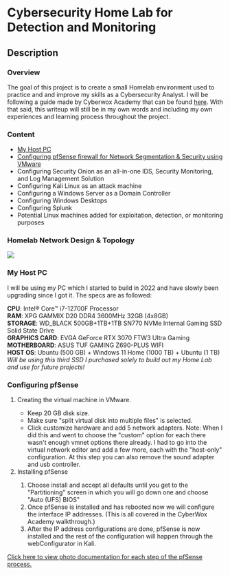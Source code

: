 <h1>Cybersecurity Home Lab for Detection and Monitoring</h1>

<h2>Description</h2>
<h3> Overview </h3>
<p> The goal of this project is to create a small Homelab environment used to practice and and improve my skills as a Cybersecurity Analyst. I will be following a guide made by Cyberwox Academy that can be found <a href = "https://cyberwoxacademy.com/building-a-cybersecurity-homelab-for-detection-monitoring/">here</a>. With that said, this writeup will still be in my own words and including my own experiences and learning process throughout the project.</p>

<h3> Content </h3>
<ul>
 <li><a href="#host">My Host PC</a></li>
 <li><a href = "#pfSense">Configuring pfSense firewall for Network Segmentation & Security using VMware</a></li>
 <li>Configuring Security Onion as an all-in-one IDS, Security Monitoring, and Log Management Solution</li>
 <li>Configuring Kali Linux as an attack machine</li>
 <li>Configuring a Windows Server as a Domain Controller</li>
 <li>Configuring Windows Desktops</li>
 <li>Configuring Splunk</li>
 <li>Potential Linux machines added for exploitation, detection, or monitoring purposes</li>
</ul>

<h3>Homelab Network Design & Topology</h3>
<img src = "https://static.wixstatic.com/media/1f97f7_c3819a585fb44cc896e93c99d512ba1a~mv2.jpg/v1/fill/w_740,h_496,al_c,q_90/1f97f7_c3819a585fb44cc896e93c99d512ba1a~mv2.webp"/>

<h3><a id = "host">My Host PC</a></h3>
<p>I will be using my PC which I started to build in 2022 and have slowly been upgrading since I got it. The specs are as followed:
 
 <b>CPU</b>: Intel® Core™ i7-12700F Processor<br>
 <b>RAM</b>: XPG GAMMIX D20 DDR4 3600MHz 32GB (4x8GB)<br>
 <b>STORAGE</b>: WD_BLACK 500GB+1TB+1TB SN770 NVMe Internal Gaming SSD Solid State Drive<br>
 <b>GRAPHICS CARD</b>: EVGA GeForce RTX 3070 FTW3 Ultra Gaming<br>
 <b>MOTHERBOARD</b>: ASUS TUF GAMING Z690-PLUS WIFI<br>
 <b>HOST OS</b>: Ubuntu (500 GB) + Windows 11 Home (1000 TB) + Ubuntu (1 TB) *Will be using this third SSD I purchased solely to build
 out my Home Lab and use for future projects!*<br>
</p>

<h3><a id = "pfSense">Configuring pfSense</a></h3>
<ol>
 <li>Creating the virtual machine in VMware.</li>
  <ul>
   <li>Keep 20 GB disk size.</li>
   <li>Make sure "split virtual disk into multiple files" is selected.</li>
   <li>Click customize hardware and add 5 network adapters. Note: When I did this and went to choose the "custom" option for each there wasn't enough 
    vmnet options there already. I had to go into the virtual network editor and add a few more, each with the "host-only" configuration. At this step
    you can also remove the sound adapter and usb controller.</li>
  </ul>
 <li>Installing pfSense</li>
  <ol>
   <li>Choose install and accept all defaults until you get to the "Partitioning" screen in which you will go down one and choose "Auto (UFS) BIOS"</li>
   <li>Once pfSense is installed and has rebooted now we will configure the interface IP addresses. (This is all covered in the CyberWox Academy
   walkthrough.)</li> 
   <li>After the IP address configurations are done, pfSense is now installed and the rest of the configuration will happen through the webConfigurator
    in Kali.</li>
  </ol>
</ol>
<a href = "https://github.com/harleydel/Cybersecurity-Home-Lab/wiki/Installing-and-Configuring-pfSense-Firewall">Click here to view photo documentation for each step of the pfSense process.</a>

<br />

<!--
 ```diff
- text in red
+ text in green
! text in orange
# text in gray
@@ text in purple (and bold)@@
```
--!>
